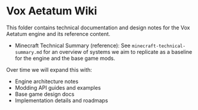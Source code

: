 # Vox Aetatum Wiki

This folder contains technical documentation and design notes for the Vox Aetatum engine and its reference content.

- Minecraft Technical Summary (reference): See `minecraft-technical-summary.md` for an overview of systems we aim to replicate as a baseline for the engine and the base game mods.

Over time we will expand this with:
- Engine architecture notes
- Modding API guides and examples
- Base game design docs
- Implementation details and roadmaps

